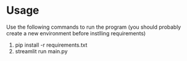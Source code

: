 # Usage
Use the following commands to run the program (you should probably create a new environment before instlling requirements)
1. pip install -r requirements.txt
2. streamlit run main.py
